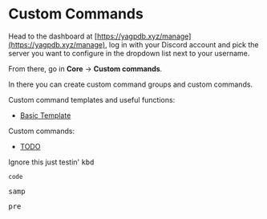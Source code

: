 # Custom Commands

Head to the dashboard at [https://yagpdb.xyz/manage](https://yagpdb.xyz/manage), log in with your Discord account and pick the server you want to configure in the dropdown list next to your username.

From there, go in **Core** -> **Custom commands**.

In there you can create custom command groups and custom commands.

Custom command templates and useful functions:
- [Basic Template](/cc/cc_template.md)

Custom commands:
- [TODO](/cc/todo.md)

Ignore this just testin'
<kbd>kbd</kbd>

<code>code</code>

<samp>samp</samp>

<pre>pre</pre>
